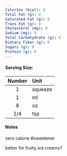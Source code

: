 ```yaml
---
Calories (kcal): 0
Total Fat (g): 0
Saturated Fat (g): 0
Trans Fat (g): 0
Cholesterol (mg): 0
Sodium (mg): 0
Total Carbohydrate (g): 0
Dietary Fiber (g): 0
Sugars (g): 0
Protein (g): 0
---
```

#### Serving Size:

| Number | Unit    |
| :----: | :------ |
|   1    | squeeze |
|   1    | ml      |
|   8    | oz      |
|  1/4   | tsp     |
#### Notes

zero calorie #sweetener

better for fruity ice creams?